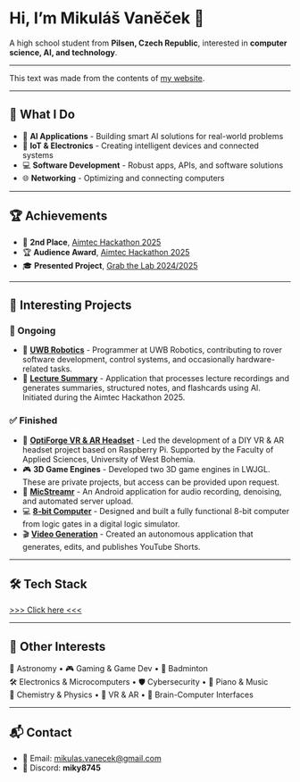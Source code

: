 # Hi, I’m Mikuláš Vaněček 👋  

A high school student from **Pilsen, Czech Republic**, interested in **computer science, AI, and technology**.

---

This text was made from the contents of [my website](https://mikulas.vanecek.info/).

---

## 🚀 What I Do  
- 🤖 **AI Applications** - Building smart AI solutions for real-world problems  
- 🔌 **IoT & Electronics** - Creating intelligent devices and connected systems  
- 💻 **Software Development** - Robust apps, APIs, and software solutions  
- 🌐 **Networking** - Optimizing and connecting computers  

---

## 🏆 Achievements  
- 🥈 **2nd Place**, [Aimtec Hackathon 2025](https://youtu.be/2VA8Jc68tmQ)  
- 🏆 **Audience Award**, [Aimtec Hackathon 2025](https://youtu.be/2VA8Jc68tmQ)  
- 🎓 **Presented Project**, [Grab the Lab 2024/2025](https://youtu.be/vepe9fgT3l0)  

---

## 🔬 Interesting Projects  

### 🔄 Ongoing  
- 🤖 [**UWB Robotics**](https://github.com/UWB-Robotics) - Programmer at UWB Robotics, contributing to rover software development, control systems, and occasionally hardware-related tasks. 
- 📝 [**Lecture Summary**](https://www.mikulasske.cz/aktivity-skoly/programatori-pomahali-handicapovanym/) - Application that processes lecture recordings and generates summaries, structured notes, and flashcards using AI. Initiated during the Aimtec Hackathon 2025. 

### ✅ Finished  
- 🥽 [**OptiForge VR & AR Headset**](https://github.com/FAV-SmartGlasses) - Led the development of a DIY VR & AR headset project based on Raspberry Pi. Supported by the Faculty of Applied Sciences, University of West Bohemia.  
- 🎮 **3D Game Engines** - Developed two 3D game engines in LWJGL. These are private projects, but access can be provided upon request.
- 🎤 [**MicStreamr**](https://github.com/Miky8745/MicStreamr) - An Android application for audio recording, denoising, and automated server upload.
- 💻 [**8-bit Computer**](https://github.com/Miky8745/Assembler) - Designed and built a fully functional 8-bit computer from logic gates in a digital logic simulator.
- 🎬 [**Video Generation**](https://github.com/Miky8745/shorts-generation) - Created an autonomous application that generates, edits, and publishes YouTube Shorts.

---

## 🛠️ Tech Stack  

[>>> Click here <<<](https://mikulas.vanecek.info/#tech-stack)

---

## 🌌 Other Interests  
🔭 Astronomy • 🎮 Gaming & Game Dev • 🏸 Badminton  
🛠️ Electronics & Microcomputers • 🛡️ Cybersecurity • 🎹 Piano & Music   
🧪 Chemistry & Physics • 🥽 VR & AR • 🧠 Brain-Computer Interfaces  

---

## 📬 Contact  
- 📧 Email: [mikulas.vanecek@gmail.com](mailto:mikulas.vanecek@gmail.com)  
- 💬 Discord: **miky8745**  
